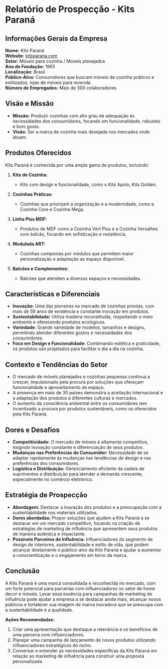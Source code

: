 # Relatório de Prospecção - Kits Paraná

## Informações Gerais da Empresa
**Nome:** Kits Paraná  
**Website:** [kitsparana.com](https://kitsparana.com)  
**Setor:** Móveis para cozinha / Móveis planejados  
**Ano de Fundação:** 1965  
**Localização:** Brasil  
**Público-Alvo:** Consumidores que buscam móveis de cozinha práticos e estilizados, lojas de móveis para revenda.  
**Número de Empregados:** Mais de 300 colaboradores  

## Visão e Missão
- **Missão:** Produzir cozinhas com alto grau de adequação às necessidades dos consumidores, focando em funcionalidade, robustez e bom gosto.
- **Visão:** Ser a marca de cozinha mais desejada nos mercados onde atuam.

## Produtos Oferecidos
Kits Paraná é conhecida por uma ampla gama de produtos, incluindo:

1. **Kits de Cozinha:**
   - Kits com design e funcionalidade, como o Kits Apolo, Kits Golden.
  
2. **Cozinhas Práticas:**
   - Cozinhas que priorizam a organização e a modernidade, como a Cozinha Core e Cozinha Mega.
   
3. **Linha Plus MDF:**
   - Produtos de MDF como a Cozinha Vert Plus e a Cozinha Versalhes com balcão, focando em sofisticação e resistência.

4. **Modulada ART:**
   - Cozinhas compostas por módulos que permitem maior personalização e adaptação ao espaço disponível.

5. **Balcões e Complementos:**
   - Balcões que atendem a diversos espaços e necessidades.

## Características e Diferenciais
- **Inovação:** Uma das pioneiras no mercado de cozinhas prontas, com mais de 59 anos de existência e constante inovação em produtos.
- **Sustentabilidade:** Utiliza madeira reconstituída, respeitando o meio ambiente e oferecendo produtos ecológicos.
- **Variedade:** Grande variedade de modelos, tamanhos e designs, permitindo atender diferentes gostos e necessidades dos consumidores.
- **Foco em Design e Funcionalidade:** Combinando estética e praticidade, os produtos são projetados para facilitar o dia a dia na cozinha.
  
## Contexto e Tendências do Setor
- O mercado de móveis planejados e cozinhas pequenas continua a crescer, impulsionado pela procura por soluções que ofereçam funcionalidade e aproveitamento de espaço.
- A presença em mais de 30 países demonstra a aceitação internacional e a adaptação dos produtos a diferentes culturas e mercados.
- O aumento da consciência ambiental entre os consumidores tem incentivado a procura por produtos sustentáveis, como os oferecidos pela Kits Paraná.

## Dores e Desafios
- **Competitividade:** O mercado de móveis é altamente competitivo, exigindo inovação constante e diferenciação de seus produtos.
- **Mudanças nas Preferências do Consumidor:** Necessidade de se adaptar rapidamente às mudanças nas tendências de design e nas preferências dos consumidores.
- **Logística e Distribuição:** Gerenciamento eficiente da cadeia de suprimentos e distribuição para atender a demanda crescente, especialmente no comércio eletrônico.

## Estratégia de Prospecção
- **Abordagem:** Destacar a inovação dos produtos e a preocupação com a sustentabilidade nos materiais utilizados. 
- **Dores abordadas:** Propor soluções que ajudem a Kits Paraná a se destacar em um mercado competitivo, focando na criação de estratégias de marketing de influência que apresentem seus produtos de maneira autêntica e impactante. 
- **Possíveis Parceiros de Influência:** Influenciadores do segmento de design de interiores, sustentabilidade e estilo de vida, que podem alcançar diretamente o público-alvo da Kits Paraná e ajudar a aumentar a conscientização e o engajamento em torno da marca.

## Conclusão
A Kits Paraná é uma marca consolidada e reconhecida no mercado, com um forte potencial para parcerias com influenciadores no setor de home decor e móveis. Levar essa essência para campanhas de marketing de influência pode ajudar a empresa a se destacar ainda mais, alcançar novos públicos e fortalecer sua imagem de marca inovadora que se preocupa com a sustentabilidade e a qualidade. 

**Ações Recomendadas:**
1. Criar uma apresentação que destaque a relevância e os benefícios de uma parceria com influenciadores.
2. Planejar uma campanha de lançamento de novos produtos utilizando influenciadores estratégicos do nicho.
3. Conversar e entender as necessidades específicas da Kits Paraná em relação ao marketing de influência para construir uma proposta personalizada.